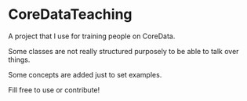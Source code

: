 # CoreDataTeaching
A project that I use for training people on CoreData. 

Some classes are not really structured purposely to be able to talk over things.

Some concepts are added just to set examples.

Fill free to use or contribute!
